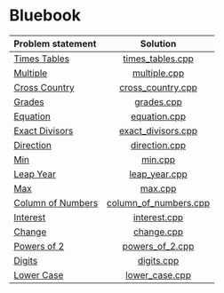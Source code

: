 # Bluebook

|   Problem statement   |         Solution          |
|:----------------------|:-------------------------:|
| [Times Tables][]      | [times_tables.cpp][]      |
| [Multiple][]          | [multiple.cpp][]          |
| [Cross Country][]     | [cross_country.cpp][]     |
| [Grades][]            | [grades.cpp][]            |
| [Equation][]          | [equation.cpp][]          |
| [Exact Divisors][]    | [exact_divisors.cpp][]    |
| [Direction][]         | [direction.cpp][]         |
| [Min][]               | [min.cpp][]               |
| [Leap Year][]         | [leap_year.cpp][]         |
| [Max][]               | [max.cpp][]               |
| [Column of Numbers][] | [column_of_numbers.cpp][] |
| [Interest][]          | [interest.cpp][]          |
| [Change][]            | [change.cpp][]            |
| [Powers of 2][]       | [powers_of_2.cpp][]       |
| [Digits][]            | [digits.cpp][]            |
| [Lower Case][]        | [lower_case.cpp][]        |

[Times Tables]:      http://wcipeg.com/problems/desc/P118EX4
[Multiple]:          http://wcipeg.com/problems/desc/p79ex5
[Cross Country]:     http://wcipeg.com/problems/desc/p100ex4
[Grades]:            http://wcipeg.com/problems/desc/p307ex7
[Equation]:          http://wcipeg.com/problems/desc/p84ex5
[Exact Divisors]:    http://wcipeg.com/problems/desc/p154ex8
[Direction]:         http://wcipeg.com/problems/desc/p108ex8
[Min]:               http://wcipeg.com/problems/desc/p287ex3
[Leap Year]:         http://wcipeg.com/problems/desc/p307ex9
[Max]:               http://wcipeg.com/problems/desc/p171ex6a
[Column of Numbers]: http://wcipeg.com/problems/desc/p140ex3
[Interest]:          http://wcipeg.com/problems/desc/P124EX3
[Change]:            http://wcipeg.com/problems/desc/P109EX10
[Powers of 2]:       http://wcipeg.com/problems/desc/p129ex3
[Digits]:            http://wcipeg.com/problems/desc/p287ex5
[Lower Case]:        http://wcipeg.com/problems/desc/p299ex3

[times_tables.cpp]:      times_tables.cpp
[multiple.cpp]:          multiple.cpp
[cross_country.cpp]:     cross_country.cpp
[grades.cpp]:            grades.cpp
[equation.cpp]:          equation.cpp
[exact_divisors.cpp]:    exact_divisors.cpp
[direction.cpp]:         direction.cpp
[min.cpp]:               min.cpp
[leap_year.cpp]:         leap_year.cpp
[max.cpp]:               max.cpp
[column_of_numbers.cpp]: column_of_numbers.cpp
[interest.cpp]:          interest.cpp
[change.cpp]:            change.cpp
[powers_of_2.cpp]:       powers_of_2.cpp
[digits.cpp]:            digits.cpp
[lower_case.cpp]:        lower_case.cpp
